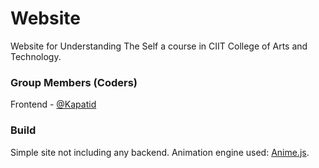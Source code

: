 # Website

Website for Understanding The Self a course in CIIT College of Arts
and Technology.

### Group Members (Coders)

Frontend - [@Kapatid](https://github.com/Kapatid/php-proj)

### Build

Simple site not including any backend. Animation engine used: [Anime.js](https://github.com/juliangarnier/anime/).
